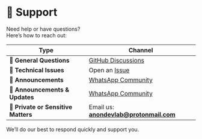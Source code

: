 # 💬 Support

Need help or have questions?  
Here’s how to reach out:

| Type | Channel |
|------|----------|
| 💬 **General Questions** | [GitHub Discussions](../../discussions) |
| 🧩 **Technical Issues** | Open an [Issue](../../issues) |
| 📢 **Announcements** | [WhatsApp Community](https://chat.whatsapp.com/ENYfSbPPiWi6YnzoEqVqDo) |
| 📢 **Announcements & Updates** | [WhatsApp Community](https://whatsapp.com/channel/0029VbAmgwp3mFYF4DFVym0z) |
| 💌 **Private or Sensitive Matters** | Email us: **anondevlab@protonmail.com** |

We’ll do our best to respond quickly and support you.
